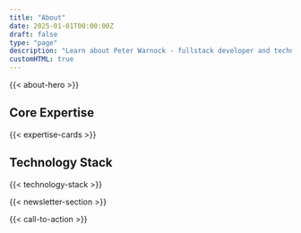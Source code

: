 ```yaml
---
title: "About"
date: 2025-01-01T00:00:00Z
draft: false
type: "page"
description: "Learn about Peter Warnock - fullstack developer and technology leader with 15+ years of experience building scalable web applications."
customHTML: true
---
```


{{< about-hero >}}

<h2 class="text-3xl lg:text-4xl font-semibold text-secondary mb-6">Core Expertise</h2>

{{< expertise-cards >}}

<h2 class="text-3xl lg:text-4xl font-semibold text-secondary mb-6">Technology Stack</h2>

{{< technology-stack >}}

{{< newsletter-section >}}

{{< call-to-action >}}
